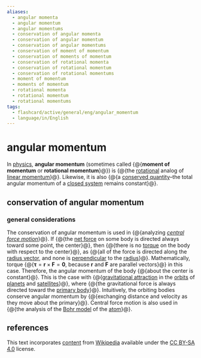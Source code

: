 ```yaml
---
aliases:
  - angular momenta
  - angular momentum
  - angular momentums
  - conservation of angular momenta
  - conservation of angular momentum
  - conservation of angular momentums
  - conservation of moment of momentum
  - conservation of moments of momentum
  - conservation of rotational momenta
  - conservation of rotational momentum
  - conservation of rotational momentums
  - moment of momentum
  - moments of momentum
  - rotational momenta
  - rotational momentum
  - rotational momentums
tags:
  - flashcard/active/general/eng/angular_momentum
  - language/in/English
---
```


# angular momentum

In [physics](physics.md), __angular momentum__ (sometimes called {@{__moment of momentum__ or __rotational momentum__}@}) is {@{the [rotational](rotation.md) analog of [linear momentum](momentum.md)}@}. Likewise, it is also {@{a [conserved quantity](conservation%20law.md)–the total angular momentum of a [closed system](closed%20system.md) remains constant}@}. <!--SR:!2026-05-11,495,310!2026-01-19,410,310!2025-02-25,169,310-->

## conservation of angular momentum

### general considerations

The conservation of angular momentum is used in {@{analyzing [_central force motion_](classical%20central-force%20problem.md)}@}. If {@{the [net force](net%20force.md) on some body is directed always toward some point, the center}@}, then {@{there is no [torque](torque.md) on the body with respect to the center}@}, as {@{all of the force is directed along the [radius vector](position%20(geometry).md), and none is [perpendicular](perpendicular) to the [radius](radius.md)}@}. Mathematically, torque {@{$\mathbf \tau = \mathbf r \times \mathbf F = \mathbf 0$, because $\mathbf r$ and $\mathbf F$ are parallel vectors}@} in this case. Therefore, the angular momentum of the body {@{about the center is constant}@}. This is the case with {@{[gravitational attraction](gravity.md) in the [orbits](orbit.md) of [planets](planet.md) and [satellites](natural%20satellite.md)}@}, where {@{the gravitational force is always directed toward the [primary body](primary%20body.md)}@}. Intuitively, the orbiting bodies conserve angular momentum by {@{exchanging distance and velocity as they move about the primary}@}. Central force motion is also used in {@{the analysis of the [Bohr model](Bohr%20model.md) of the [atom](atom.md)}@}. <!--SR:!2025-03-27,192,310!2025-03-01,160,310!2025-07-07,272,330!2025-03-09,150,270!2025-01-19,126,290!2025-06-16,256,330!2025-08-06,278,290!2025-06-18,259,330!2025-03-14,181,310!2025-03-03,162,310-->

## references

This text incorporates [content](https://en.wikipedia.org/wiki/angular_momentum) from [Wikipedia](Wikipedia.md) available under the [CC BY-SA 4.0](https://creativecommons.org/licenses/by-sa/4.0/) license.
